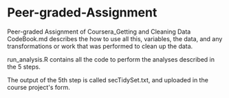 # Peer-graded-Assignment
Peer-graded Assignment of Coursera_Getting and Cleaning Data
CodeBook.md describes the how to use all this, variables, the data, and any transformations or work that was performed to clean up the data.

run_analysis.R contains all the code to perform the analyses described in the 5 steps.

The output of the 5th step is called secTidySet.txt, and uploaded in the course project's form.

